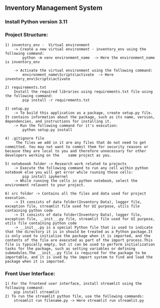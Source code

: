 ## Inventory Management System

### Install Python version 3.11

### Project Structure:
	1) inventory_env -  Virtual environment
		-> Create a new virtual environment - inventory_env using the following command:
			python -m venv environment_name  -> Here the environment_name is inventory_env
	
		-> Activate the virtual environment using the following command:
			environment_name\Scripts\activate  -> Here inventory_env\Scripts\activate
	
	2) requirements.txt
		Install the required libraries using requirements.txt file using the following command:
			pip install -r requirements.txt
	
	3) setup.py
		-> To build this application as a package, create setup.py file. It contains information about the package, such as its name, version, dependencies, and instructions for installing it.
		-> Run the following command for it's execution:
			python setup.py install

	4) .gitignore file
		 The files we add in it are any files that do not need to get committed. You may not want to commit them for security reasons or because they are local to you and therefore unnecessary for other developers working on the    same project as you.
		
	5) noteboook folder -> Research work related to projects
		-> Execute the following command to run any cell within python notebook else you will get error while ruuning those cells:
			pip install ipykernel
		-> While running the cells in python notebook, select the environment relavent to your project.
	
	6) src folder -> Contains all the files and data used for project execution.
		-> It consists of data folder(Inventory Data), logger file, exception file, streamlit file used for UI purpose, utils file containing python code
		-> It consists of data folder(Inventory Data), logger file, exception file, __init__.py file, streamlit file used for UI purpose, utils file containing python code
		-> __init__.py is a special Python file that is used to indicate that the directory it is in should be treated as a Python package.It is only used to initialize the package when it is imported, and the contents of the file are executed as part of the import process.This file is typically empty, but it can be used to perform initialization tasks for the package, such as setting variables or defining submodules.The __init__.py file is required for the package to be importable, and it is used by the import system to find and load the package when it is imported.

### Front User Interface:
	1) For the frontend user interface, install streamlit using the following command:
		pip install streamlit
	2) To run the streamlit python file, use the following commands:
		streamlit run filename.py -> Here streamlit run streamlit.py
